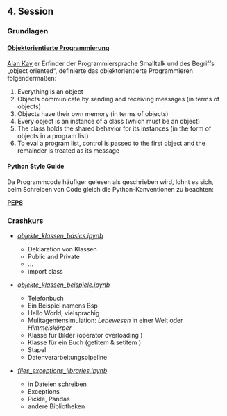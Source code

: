 ## 4. Session

### Grundlagen

#### **[Objektorientierte Programmierung](https://de.wikipedia.org/wiki/Objektorientierte_Programmierung)**

[Alan Kay](https://de.wikipedia.org/wiki/Alan_Kay) er Erfinder der Programmiersprache Smalltalk und des Begriffs „object oriented“, definierte das objektorientierte Programmieren folgendermaßen:

1. Everything is an object
2. Objects communicate by sending and receiving messages (in terms of objects)
3. Objects have their own memory (in terms of objects)
4. Every object is an instance of a class (which must be an object)
5. The class holds the shared behavior for its instances (in the form of objects in a program list)
6. To eval a program list, control is passed to the first object and the remainder is treated as its message

#### Python Style Guide

Da Programmcode häufiger gelesen als geschrieben wird, lohnt es sich, beim Schreiben von Code gleich die Python-Konventionen zu beachten:

**[PEP8](https://www.python.org/dev/peps/pep-0008/)**

### Crashkurs

* *[objekte_klassen_basics.ipynb](./crashkurs/objekte_klassen_basics.ipynb)*
  * Deklaration von Klassen
  * Public and Private
  * ...
  * import class

* *[objekte_klassen_beispiele.ipynb](./crashkurs/objekte_klassen_beispiele.ipynb)*
  * Telefonbuch
  * Ein Beispiel namens Bsp
  * Hello World, vielsprachig
  * Mulitagentensimulation: *Lebewesen* in einer Welt oder *Himmelskörper*
  * Klasse für Bilder (operator overloading )
  * Klasse für ein Buch (getitem & setitem )
  * Stapel
  * Datenverarbeitungspipeline 
  
* *[files_exceptions_libraries.ipynb](./crashkurs/files_exceptions_libraries.ipynb)*
  * in Dateien schreiben
  * Exceptions
  * Pickle, Pandas
  * andere Bibliotheken
